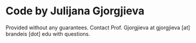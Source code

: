 # Code by Julijana Gjorgjieva

Provided without any guarantees. Contact Prof. Gjorgjieva at gjorgjieva [at] brandeis [dot] edu with questions.
